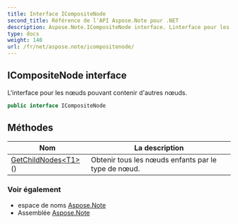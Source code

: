 ```yaml
---
title: Interface ICompositeNode
second_title: Référence de l'API Aspose.Note pour .NET
description: Aspose.Note.ICompositeNode interface. Linterface pour les nœuds pouvant contenir dautres nœuds.
type: docs
weight: 140
url: /fr/net/aspose.note/icompositenode/
---
```

## ICompositeNode interface

L'interface pour les nœuds pouvant contenir d'autres nœuds.

```csharp
public interface ICompositeNode
```

## Méthodes

| Nom | La description |
| --- | --- |
| [GetChildNodes&lt;T1&gt;](../../aspose.note/icompositenode/getchildnodes/#getchildnodes_1)() | Obtenir tous les nœuds enfants par le type de nœud. |

### Voir également

* espace de noms [Aspose.Note](../../aspose.note/)
* Assemblée [Aspose.Note](../../)


